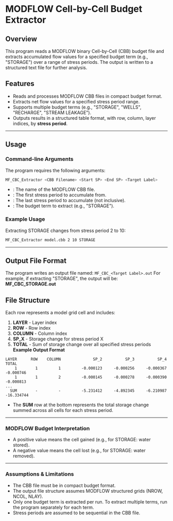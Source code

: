 # MODFLOW Cell-by-Cell Budget Extractor
## Overview
This program reads a MODFLOW binary Cell-by-Cell (CBB) budget file and extracts accumulated flow values for a specified budget term (e.g., "STORAGE") over a range of stress periods. The output is written to a structured text file for further analysis.

## Features
* Reads and processes MODFLOW CBB files in compact budget format.
* Extracts net flow values for a specified stress period range.
* Supports multiple budget terms (e.g., "STORAGE", "WELLS", "RECHARGE", "STREAM LEAKAGE").
* Outputs results in a structured table format, with row, column, layer indices, by **stress period**.

---

## Usage
### Command-line Arguments
The program requires the following arguments:

```bash
MF_CBC_Extractor <CBB Filename> <Start SP> <End SP> <Target Label>
```
* <CBB Filename>: The name of the MODFLOW CBB file.
* <Start SP>: The first stress period to accumulate from.
* <End SP>: The last stress period to accumulate (not inclusive).
* <Target Label>: The budget term to extract (e.g., "STORAGE").
### Example Usage
Extracting STORAGE changes from stress period 2 to 10:
```bash
MF_CBC_Extractor model.cbb 2 10 STORAGE
```

---

## Output File Format
The program writes an output file named: `MF_CBC_<Target Label>.out`
For example, if extracting "STORAGE", the output will be: **MF_CBC_STORAGE.out**
## File Structure
Each row represents a model grid cell and includes:

1. **LAYER** - Layer index
2. **ROW** - Row index
2. **COLUMN** - Column index
4. **SP_X** - Storage change for stress period X
5. **TOTAL** - Sum of storage change over all specified stress periods
**Example Output Format**
```
LAYER      ROW    COLUMN              SP_2          SP_3          SP_4         TOTAL        
    1        1         1         -0.000123     -0.000256     -0.000367     -0.000746
    1        1         2         -0.000145     -0.000278     -0.000390     -0.000813
...
  SUM        -         -         -5.231412     -4.892345     -6.210987    -16.334744
```
* The **SUM** row at the bottom represents the total storage change summed across all cells for each stress period.

---
### MODFLOW Budget Interpretation
* A positive value means the cell gained (e.g., for STORAGE: water stored).
* A negative value means the cell lost (e.g., for STORAGE: water removed).
---

### Assumptions & Limitations
* The CBB file must be in compact budget format.
* The output file structure assumes MODFLOW structured grids (NROW, NCOL, NLAY).
* Only one budget term is extracted per run. To extract multiple terms, run the program separately for each term.
* Stress periods are assumed to be sequential in the CBB file.
